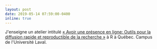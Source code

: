 ```yaml
---
layout: post
date: 2019-05-14 07:59:00-0400
inline: true
---
```


J'enseigne un atelier intitulé [« Avoir une présence en ligne: Outils pour la diffusion rapide et reproductible de la recherche »](http://raquebec.ulaval.ca/2019/event/avoir-une-presence-en-ligne-1) à R à Québec. Campus de l'Université Laval. 